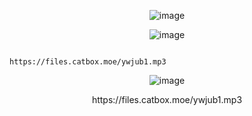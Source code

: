 <p align="center">
  <img src="https://64.media.tumblr.com/c1dfb81615cd7718888bdd060109175b/975ccc908c28de52-85/s1280x1920/5b6ab5a350f74f9fe4bc1073397b2f253f877129.pnj" alt="image"/>
</p>
<p align="center">
  <img src="https://media1.tenor.com/m/VAXAkRcRWfEAAAAC/honkai-honkai-star-rail.gif" alt="image"/>
</p>

  
                                               https://files.catbox.moe/ywjub1.mp3

<p align="center">
  <img src="https://64.media.tumblr.com/c95df7326b04ce7b9f4b9af467044acd/975ccc908c28de52-31/s1280x1920/5c5d4be77c11e94b221781b3b57f26cbc3cd22e6.pnj" alt="image"/>
</p>

<p align="center">
https://files.catbox.moe/ywjub1.mp3
</p>

